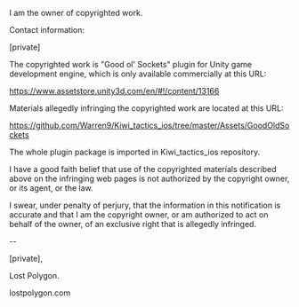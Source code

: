 I am the owner of copyrighted work.

Contact information:

[private]

The copyrighted work is "Good ol' Sockets" plugin for Unity game
development engine, which is only available commercially at this URL:

https://www.assetstore.unity3d.com/en/#!/content/13166

Materials allegedly infringing the copyrighted work are located at this URL:

https://github.com/Warren9/Kiwi_tactics_ios/tree/master/Assets/GoodOldSockets

The whole plugin package is imported in Kiwi_tactics_ios repository.

I have a good faith belief that use of the copyrighted materials
described above on the infringing web pages is not authorized by the
copyright owner, or its agent, or the law.

I swear, under penalty of perjury, that the information in this
notification is accurate and that I am the copyright owner, or am
authorized to act on behalf of the owner, of an exclusive right that is
allegedly infringed.

--

[private],

Lost Polygon.

lostpolygon.com
